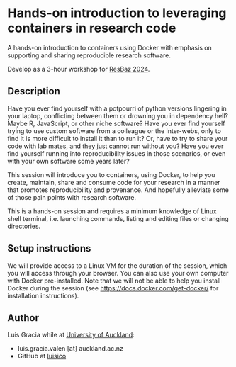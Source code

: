 # Hands-on introduction to leveraging containers in research code

A hands-on introduction to containers using Docker with emphasis on supporting and sharing reproducible research software.

Develop as a 3-hour workshop for [ResBaz 2024](https://resbaz.auckland.ac.nz).

## Description

Have you ever find yourself with a potpourri of python versions lingering in your laptop, conflicting between them or drowning you in dependency hell? Maybe R, JavaScript, or other niche software? Have you ever find yourself trying to use custom software from a colleague or the inter-webs, only to find it is more difficult to install it than to run it? Or, have to try to share your code with lab mates, and they just cannot run without you? Have you ever find yourself running into reproducibility issues in those scenarios, or even with your own software some years later?

This session will introduce you to containers, using Docker, to help you create, maintain, share and consume code for your research in a manner that promotes reproducibility and provenance. And hopefully alleviate some of those pain points with research software.

This is a hands-on session and requires a minimum knowledge of Linux shell terminal, i.e. launching commands, listing and editing files or changing directories.

## Setup instructions

We will provide access to a Linux VM for the duration of the session, which you will access through your browser. You can also use your own computer with Docker pre-installed. Note that we will not be able to help you install Docker during the session (see https://docs.docker.com/get-docker/ for installation instructions).

## Author

Luis Gracia while at [University of Auckland](https://www.auckland.ac.nz):
- luis.gracia.valen [at] auckland.ac.nz
- GitHub at [luisico](https://github.com/luisico)
